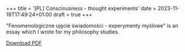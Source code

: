 +++
title = '[PL] Consciousness - thought experiments'
date = 2023-11-19T17:49:24+01:00
draft = true
+++

"Fenomenologiczne ujęcie świadomości - experymenty myślowe" is an essay which I wrote for my philosophy studies.

[Download PDF](/swiadomosc.pdf)